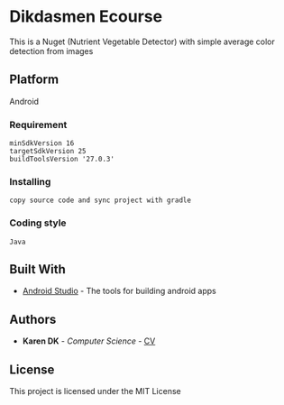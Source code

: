 # Dikdasmen Ecourse
This is a Nuget (Nutrient Vegetable Detector) with simple average color detection from images
## Platform
Android
### Requirement
```
minSdkVersion 16
targetSdkVersion 25
buildToolsVersion '27.0.3'
```
### Installing
```
copy source code and sync project with gradle
```
### Coding style
```
Java
```
## Built With
* [Android Studio](https://developer.android.com/studio/) - The tools for building android apps
## Authors
* **Karen DK** - *Computer Science* - [CV](https://karendk.github.io/)
## License
This project is licensed under the MIT License
